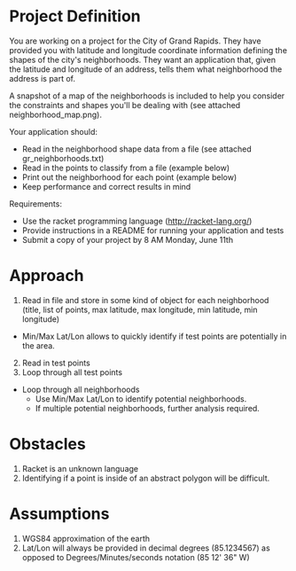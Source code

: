 # Project Definition
You are working on a project for the City of Grand Rapids. They have provided you with latitude and longitude coordinate information defining the shapes of the city's neighborhoods. They want an application that, given the latitude and longitude of an address, tells them what neighborhood the address is part of.

A snapshot of a map of the neighborhoods is included to help you consider the constraints and shapes you'll be dealing with (see attached neighborhood_map.png).

Your application should:

* Read in the neighborhood shape data from a file (see attached gr_neighborhoods.txt)
* Read in the points to classify from a file (example below)
* Print out the neighborhood for each point (example below)
* Keep performance and correct results in mind

Requirements:

* Use the racket programming language (http://racket-lang.org/)
* Provide instructions in a README for running your application and tests
* Submit a copy of your project by 8 AM Monday, June 11th

# Approach
1. Read in file and store in some kind of object for each neighborhood (title, list of points, max latitude, max longitude, min latitude, min longitude)
  * Min/Max Lat/Lon allows to quickly identify if test points are potentially in the area.
2. Read in test points
3. Loop through all test points
  * Loop through all neighborhoods
    * Use Min/Max Lat/Lon to identify potential neighborhoods.
    * If multiple potential neighborhoods, further analysis required.

# Obstacles
1. Racket is an unknown language
2. Identifying if a point is inside of an abstract polygon will be difficult.

# Assumptions
1. WGS84 approximation of the earth
2. Lat/Lon will always be provided in decimal degrees (85.1234567) as opposed to Degrees/Minutes/seconds notation (85 12' 36" W)
